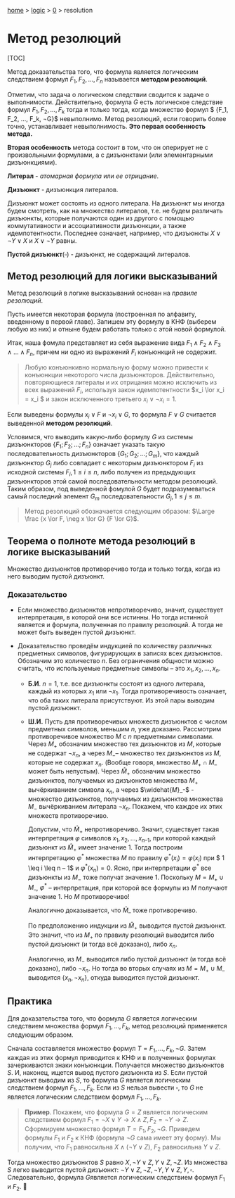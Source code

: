 [home](../../../) > [logic](../../) > [0](../) > resolution

# Метод резолюций

[TOC]

Метод доказательства того, что формула является логическим следствием формул $F_1, F_2, ..., F_n$ называется **методом резолюций**. 

Отметим, что задача о логическом следствии сводится к задаче о выполнимости. Действительно, формула $G$ есть логическое следствие формул $F_1, F_2, ..., F_k$ тогда и только тогда, когда множество формул $ {F_1, F_2, ..., F_k, ¬G}$ невыполнимо. Метод резолюций, если говорить более точно, устанавливает невыполнимость. **Это первая особенность метода.**

**Вторая особенность** метода состоит в том, что он оперирует не с произвольными формулами, а с дизъюнктами (или элементарными дизъюнкциями).

__Литерал__ - _атомарная формула_ или _ее отрицание._

__Дизъюнкт__ - дизъюнкция литералов.

Дизъюнкт может состоять из одного литерала. На дизъюнкт мы иногда будем смотреть, как на множество литералов, т.е. не будем различать дизъюнкты, которые получаются один из другого с помощью коммутативности и ассоциативности дизъюнкции, а также идемпотентности. Последнее означает, например, что дизъюнкты $X \lor \neg Y \lor X$ и $X \lor \neg Y$ равны.

__Пустой дизъюнкт__($\square$) - дизъюнкт, не содержащий литералов.

## Метод резолюций для логики высказываний

Метод резолюций в логике высказываний основан на *правиле резолюций*. 

Пусть имеется некоторая формула (построенная по алфавиту, введенному в первой главе). Запишем эту формулу в КНФ (выберем любую из них) и отныне будем работать только с этой новой формулой.

Итак, наша фомула представляет из себя выражение вида $F_1\land F_2 \land F_3 \land ...\land F_n$, причем ни одно из выражений $F_i$ конъюнкций не содержит.

> Любую конъюнкивно нормальную форму можно привести к конъюнкции некоторого числа дизъюнкторов. Действительно, повторяющиеся литералы и их отрицания можно исключить из всех выражений $F_i$, используя закон идемпотентности $x_i \lor x_i = x_i $ и закон исключенного третьего $x_i \lor \neg x_i = 1$. 

Если выведены формулы $x_i \lor F$ и $\neg x_i \lor G$, то формула $F \lor G$ считается выведенной **методом резолюций**.

Условимся, что выводить какую-либо формулу $G$ из системы дизъюнкторов $\{F_1; F_2; ...; F_n\}$ означает указать такую последовательность дизъюнкторов $\{G_1; G_2; ...; G_m\}$, что каждый дизъюнктор $G_j$ либо совпадает с некоторым дизъюнктором $F_i$ из исходной системы ${F_i}, 1 \le i \le n$, либо получен из предыдующих дизъюнкторов этой самой последовательности методом резолюций. Таким образом, под выведенной фомулой $G$ будет подразумеваться самый последний элемент $G_m$ последовательности ${G_j}, 1 \le j \le m$. 

> Метод резолюций обозначается следующим образом: $\Large \frac {x \lor F, \neg x \lor G} {F \lor G}$. 

## Теорема о полноте метода резолюций в логике высказываний

Множество дизъюнктов противоречиво тогда и только тогда, когда из него выводим пустой дизъюнкт.

### Доказательство

* Если множество дизъюнктов непротиворечиво, значит, существует интерпретация, в которой они все истинны. Но тогда истинной является и формула, полученная по правилу резолюций. А тогда не может быть выведен пустой дизъюнкт.

* Доказательство проведём индукцией по количеству различных предметных символов, фигурирующих в записях всех дизъюнктов. Обозначим это количество $n$. Без ограничения общности можно считать, что используемые предметные символы – это $x_1, x_2, …, x_n$. 

  * **Б.И**. $n = 1$, т.е. все дизъюнкты состоят из одного литерала, каждый из которых $x_1$ или $\neg x_1$. Тогда противоречивость означает, что оба таких литерала присутствуют. Из этой пары выводим пустой дизъюнкт. 

  * **Ш.И.** Пусть для противоречивых множеств дизъюнктов с числом предметных символов, меньшим $n$, уже доказано. Рассмотрим противоречивое множество $M$ с $n$ предметными символами. Через $M_+$ обозначим множество тех дизъюнктов из $M$, которые не содержат $\neg x_n$, а через $M_-$– множество тех дизъюнктов из $M$, которые не содержат $x_n$. (Вообще говоря, множество $M_+ \cap M_–$ может быть непустым). Через $\widehat{M}_+$ обозначим множество дизъюнктов, получаемых из дизъюнктов множества $M_+$ вычёркиванием символа $x_n$, а через $\widehat{𝑀̂}_-$ -  множество дизъюнктов, получаемых из дизъюнктов множества $M_-$ вычёркиванием литерала $\neg x_n$. Покажем, что каждое их этих множеств противоречиво. 

    Допустим, что $\widehat{M}_+$ непротиворечиво. Значит, существует такая интерпретация $\varphi$ символов $x_1, x_2, …, x_{n –1}$, при которой каждый дизъюнкт из $\widehat{M}_+$ имеет значение 1. Тогда построим интерпретацию $\varphi^*$ множества $M$ по правилу $\varphi^*(x_i) = \varphi(x_i)$ при $ 1 \leq i \leq n – 1$ и $\varphi^*(x_n) = 0$. Ясно, при интерпретации $\varphi^*$ все дизъюнкты из $M_-$ тоже получат значение 1. Поскольку $M = M_+ \cup M_–$, $\varphi^*$ – интерпретация, при которой все формулы из $M$ получают значение 1. Но $M$ противоречиво! 

    Аналогично доказывается, что $\widehat{M}_–$  тоже противоречиво.

    По предположению индукции из $\widehat{M}_+$ выводится пустой дизъюнкт. Это значит, что из $M_+$ по правилу резолюций выводится либо пустой дизъюнкт (и тогда всё доказано), либо $x_n$. 

    Аналогично, из $M_-$ выводится либо пустой дизъюнкт (и тогда всё доказано), либо $\neg x_n$. Но тогда во вторых случаях из $M = M_+ \cup M_–$ выводится $\{x_n, \neg x_n\}$, откуда выводится пустой дизъюнкт.

## Практика

Для доказательства того, что формула $G$ является логическим следствием множества формул $F_1, …, F_k$, метод резолюций применяется следующим образом.

Сначала составляется множество формул $T = {F_1, …, F_k, \neg G}$. Затем каждая из этих формул приводится к КНФ и в полученных формулах зачеркиваются знаки конъюнкции. Получается множество дизъюнктов $S$. И, наконец, ищется вывод пустого дизъюнкта из $S$. Если пустой дизъюнкт выводим из $S$, то формула $G$ является логическим следствием формул $F_1, …, F_k$. Если из $S$ нельзя вывести $\square$, то $G$ не является логическим следствием формул $F_1, …, F_k$.

>  **Пример**. Покажем, что формула $G = Z$ является логическим следствием формул $F_1 = \neg X \lor Y \rightarrow X \land Z, F_2 = \neg Y \rightarrow Z$. Сформируем множество формул $T = {F_1, F_2, \neg G}$. Приведем формулы $F_1$ и $F_2$ к КНФ (формула $\neg G$ сама имеет эту форму). Мы получим, что $F_1$ равносильна $X \land (\neg Y \lor Z)$, $F_2$ равносильна $Y \lor Z$.

Тогда множество дизъюнктов $S​$ равно ${ X, \neg Y \lor Z, Y \lor Z, \neg Z }​$. Из множества $S​$ легко выводится пустой дизъюнкт: $\neg Y \lor Z, \neg Z, \neg Y, Y \lor Z, Y, \square​$. Следовательно, формула $G​$ является логическим следствием формул $F_1​$ и $F_2​$. 􀀀